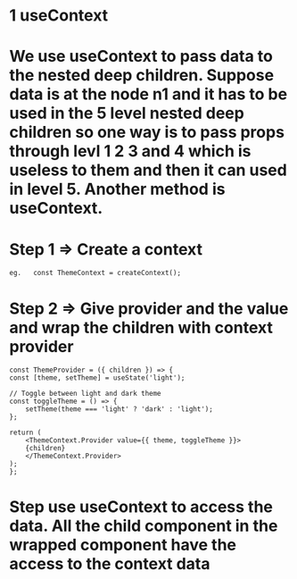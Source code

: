 # 1 useContext 
# We use useContext to pass data to the nested deep children. Suppose data is at the node n1 and it has to be used in the 5 level nested deep children so one way is to pass props through levl 1 2 3 and 4 which is useless to them and then it can used in level 5. Another method is useContext. 
# Step 1 => Create a context 
    eg.   const ThemeContext = createContext();
# Step 2 => Give provider and the value and wrap the children with context provider 
    const ThemeProvider = ({ children }) => {
    const [theme, setTheme] = useState('light');

    // Toggle between light and dark theme
    const toggleTheme = () => {
        setTheme(theme === 'light' ? 'dark' : 'light');
    };

    return (
        <ThemeContext.Provider value={{ theme, toggleTheme }}>
        {children}
        </ThemeContext.Provider>
    );
    };
# Step use useContext to access the data. All the child component in the wrapped component have the access to the context data